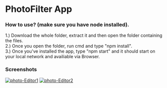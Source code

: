 
# PhotoFilter App 

### How to use? (make sure you have node installed).

1.) Download the whole folder, extract it and then open the folder containing the files.
<br>
2.) Once you open the folder, run cmd and type "npm install".
<br>
3.) Once you've installed the app, type "npm start" and it should start on your local network and availiable via Browser. 

### Screenshots 

<a href="https://imgbb.com/"><img src="https://i.ibb.co/gWB5RTL/Screenshot-20210228-024557.png" alt="photo-Editor1" border="0"></a>
<a href="https://imgbb.com/"><img src="https://i.ibb.co/y0QVs1c/photo-Editor2.jpg" alt="photo-Editor2" border="0"></a>

